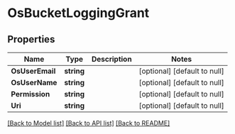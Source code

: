 # OsBucketLoggingGrant

## Properties
Name | Type | Description | Notes
------------ | ------------- | ------------- | -------------
**OsUserEmail** | **string** |  | [optional] [default to null]
**OsUserName** | **string** |  | [optional] [default to null]
**Permission** | **string** |  | [optional] [default to null]
**Uri** | **string** |  | [optional] [default to null]

[[Back to Model list]](../README.md#documentation-for-models) [[Back to API list]](../README.md#documentation-for-api-endpoints) [[Back to README]](../README.md)


